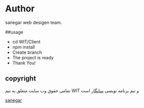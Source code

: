 # Author

sanegar web desigen team.

##usage
- cd WIT/Client
- npm install
- Create branch
- The project is ready
- Thank You!

## copyright

تمامی حقوق وب سایت متعلق به تیم WIT و تیم برنامه نویسی [سانگار](https://sanegar.ir) است 

[sanegar](https://sanegar.ir)
